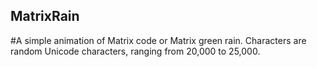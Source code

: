 ## MatrixRain
#A simple animation of Matrix code or Matrix green rain.
Characters are random Unicode characters, ranging from 20,000 to 25,000.
